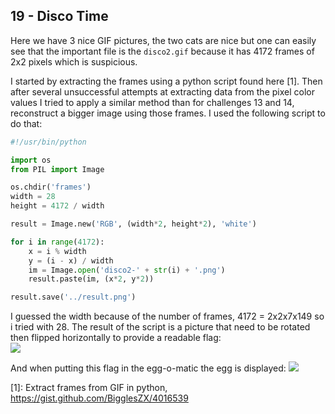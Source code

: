 19 - Disco Time
---------------
Here we have 3 nice GIF pictures, the two cats are nice but one can easily see that the important file is the `disco2.gif` because it has 4172 frames of 2x2 pixels which is suspicious.

I started by extracting the frames using a python script found here [1]. Then after several unsuccessful attempts at extracting data from the pixel color values I tried to apply a similar method than for challenges 13 and 14, reconstruct a bigger image using those frames. I used the following script to do that:
```python
#!/usr/bin/python

import os
from PIL import Image

os.chdir('frames')
width = 28
height = 4172 / width

result = Image.new('RGB', (width*2, height*2), 'white')

for i in range(4172):
    x = i % width
    y = (i - x) / width
    im = Image.open('disco2-' + str(i) + '.png')
    result.paste(im, (x*2, y*2))

result.save('../result.png')
```

I guessed the width because of the number of frames, 4172 = 2x2x7x149 so i tried with 28. The result of the script is a picture that need to be rotated then flipped horizontally to provide a readable flag:  
![](./19/flag.png)

And when putting this flag in the egg-o-matic the egg is displayed:
![](./19/egg19.png)

\[1\]: Extract frames from GIF in python, <https://gist.github.com/BigglesZX/4016539>
